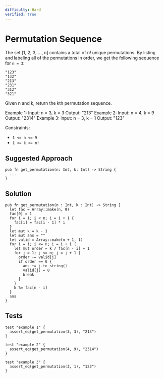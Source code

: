 ```yaml
---
difficulty: Hard
verified: true
---
```


# Permutation Sequence

The set [1, 2, 3, ..., n] contains a total of n! unique permutations.
By listing and labeling all of the permutations in order, we get the following sequence for `n = 3`:

```plaintext
"123"
"132"
"213"
"231"
"312"
"321"
```

Given n and k, return the kth permutation sequence.

Example 1:
Input: n = 3, k = 3
Output: "213"
Example 2:
Input: n = 4, k = 9
Output: "2314"
Example 3:
Input: n = 3, k = 1
Output: "123"

Constraints:

- `1 <= n <= 9`
- `1 <= k <= n!`

## Suggested Approach

```mbt nocheck
pub fn get_permutation(n: Int, k: Int) -> String {
  ...
}
```

## Solution

```mbt
pub fn get_permutation(n : Int, k : Int) -> String {
  let fac = Array::make(n, 0)
  fac[0] = 1
  for i = 1; i < n; i = i + 1 {
    fac[i] = fac[i - 1] * i
  }
  let mut k = k - 1
  let mut ans = ""
  let valid = Array::make(n + 1, 1)
  for i = 1; i <= n; i = i + 1 {
    let mut order = k / fac[n - i] + 1
    for j = 1; j <= n; j = j + 1 {
      order -= valid[j]
      if order == 0 {
        ans += j.to_string()
        valid[j] = 0
        break
      }
    }
    k %= fac[n - i]
  }
  ans
}
```

## Tests

```moonbit
test "example 1" {
  assert_eq(get_permutation(3, 3), "213")
}

test "example 2" {
  assert_eq(get_permutation(4, 9), "2314")
}

test "example 3" {
  assert_eq(get_permutation(3, 1), "123")
}
```
